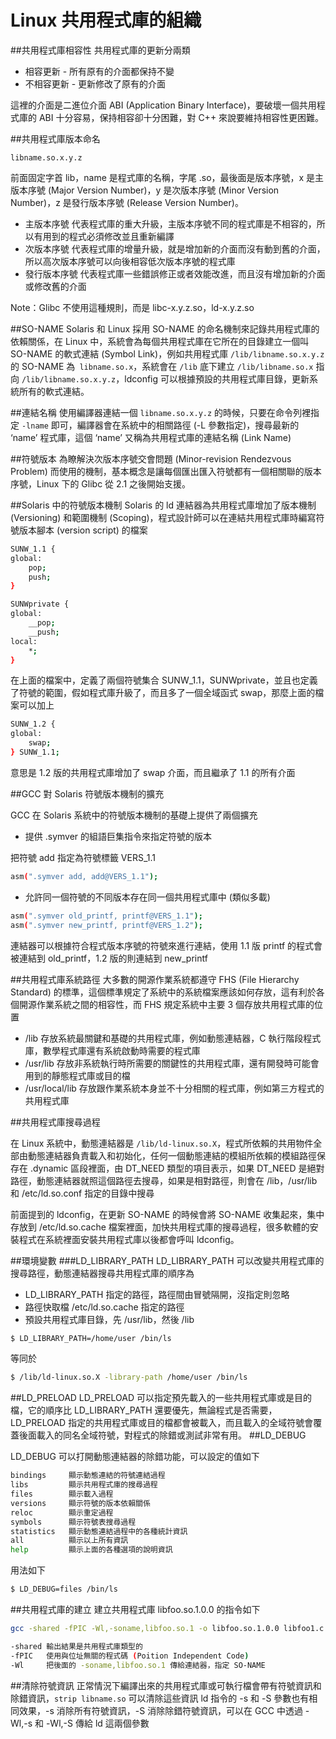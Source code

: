 # Linux 共用程式庫的組織


##共用程式庫相容性
共用程式庫的更新分兩類

- 相容更新 - 所有原有的介面都保持不變
- 不相容更新 - 更新修改了原有的介面

這裡的介面是二進位介面 ABI (Application Binary Interface)，要破壞一個共用程式庫的 ABI 十分容易，保持相容卻十分困難，對 C++ 來說要維持相容性更困難。

##共用程式庫版本命名

`libname.so.x.y.z`

前面固定字首 lib，name 是程式庫的名稱，字尾 .so，最後面是版本序號，x 是主版本序號 (Major Version Number)，y 是次版本序號 (Minor Version Number)，z 是發行版本序號 (Release Version Number)。
- 主版本序號
代表程式庫的重大升級，主版本序號不同的程式庫是不相容的，所以有用到的程式必須修改並且重新編譯
- 次版本序號
代表程式庫的增量升級，就是增加新的介面而沒有動到舊的介面，所以高次版本序號可以向後相容低次版本序號的程式庫
- 發行版本序號
代表程式庫一些錯誤修正或者效能改進，而且沒有增加新的介面或修改舊的介面

Note：Glibc 不使用這種規則，而是 libc-x.y.z.so，ld-x.y.z.so

##SO-NAME
Solaris 和 Linux 採用 SO-NAME 的命名機制來記錄共用程式庫的依賴關係，在 Linux 中，系統會為每個共用程式庫在它所在的目錄建立一個叫 SO-NAME 的軟式連結 (Symbol Link)，例如共用程式庫
`/lib/libname.so.x.y.z` 的 SO-NAME 為` libname.so.x`，系統會在 
`/lib` 底下建立 `/lib/libname.so.x` 指向 `/lib/libname.so.x.y.z`，ldconfig 可以根據預設的共用程式庫目錄，更新系統所有的軟式連結。

##連結名稱
使用編譯器連結一個 `libname.so.x.y.z` 的時候，只要在命令列裡指定 `-lname` 即可，編譯器會在系統中的相關路徑 (-L 參數指定)，搜尋最新的 ‘name’ 程式庫，這個 ‘name’ 又稱為共用程式庫的連結名稱 (Link Name)

##符號版本
為瞭解決次版本序號交會問題 (Minor-revision Rendezvous Problem) 而使用的機制，基本概念是讓每個匯出匯入符號都有一個相關聯的版本序號，Linux 下的 Glibc 從 2.1 之後開始支援。

##Solaris 中的符號版本機制
Solaris 的 ld 連結器為共用程式庫增加了版本機制 (Versioning) 和範圍機制 (Scoping)，程式設計師可以在連結共用程式庫時編寫符號版本腳本 (version script) 的檔案

```sh
SUNW_1.1 {
global:
    pop;
    push;
}

SUNWprivate {
global:
    __pop;
    __push;
local:
    *;
}
```


在上面的檔案中，定義了兩個符號集合 SUNW_1.1，SUNWprivate，並且也定義了符號的範圍，假如程式庫升級了，而且多了一個全域函式 swap，那麼上面的檔案可以加上

```sh
SUNW_1.2 {
global:
    swap;
} SUNW_1.1;
```
意思是 1.2 版的共用程式庫增加了 swap 介面，而且繼承了 1.1 的所有介面

##GCC 對 Solaris 符號版本機制的擴充

GCC 在 Solaris 系統中的符號版本機制的基礎上提供了兩個擴充
- 提供 .symver 的組語巨集指令來指定符號的版本

把符號 add 指定為符號標籤 VERS_1.1
```sh
asm(".symver add, add@VERS_1.1");
```
- 允許同一個符號的不同版本存在同一個共用程式庫中 (類似多載)

```sh
asm(".symver old_printf, printf@VERS_1.1");
asm(".symver new_printf, printf@VERS_1.2");
```

連結器可以根據符合程式版本序號的符號來進行連結，使用 1.1 版 printf 的程式會被連結到 old_printf，1.2 版的則連結到 new_printf


##共用程式庫系統路徑
大多數的開源作業系統都遵守 FHS (File Hierarchy Standard) 的標準，這個標準規定了系統中的系統檔案應該如何存放，這有利於各個開源作業系統之間的相容性，而 FHS 規定系統中主要 3 個存放共用程式庫的位置
- /lib
存放系統最關鍵和基礎的共用程式庫，例如動態連結器，C 執行階段程式庫，數學程式庫還有系統啟動時需要的程式庫
- /usr/lib
存放非系統執行時所需要的關鍵性的共用程式庫，還有開發時可能會用到的靜態程式庫或目的檔
- /usr/local/lib
存放跟作業系統本身並不十分相關的程式庫，例如第三方程式的共用程式庫

##共用程式庫搜尋過程

在 Linux 系統中，動態連結器是 `/lib/ld-linux.so.X`，程式所依賴的共用物件全部由動態連結器負責載入和初始化，任何一個動態連結的模組所依賴的模組路徑保存在 .dynamic 區段裡面，由 DT_NEED 類型的項目表示，如果 DT_NEED 是絕對路徑，動態連結器就照這個路徑去搜尋，如果是相對路徑，則會在 /lib，/usr/lib 和 /etc/ld.so.conf 指定的目錄中搜尋

前面提到的 ldconfig，在更新 SO-NAME 的時候會將 SO-NAME 收集起來，集中存放到 /etc/ld.so.cache 檔案裡面，加快共用程式庫的搜尋過程，很多軟體的安裝程式在系統裡面安裝共用程式庫以後都會呼叫 ldconfig。

##環境變數
###LD_LIBRARY_PATH
LD_LIBRARY_PATH 可以改變共用程式庫的搜尋路徑，動態連結器搜尋共用程式庫的順序為
- LD_LIBRARY_PATH 指定的路徑，路徑間由冒號隔開，沒指定則忽略
- 路徑快取檔 /etc/ld.so.cache 指定的路徑
- 預設共用程式庫目錄，先 /usr/lib，然後 /lib

```sh
$ LD_LIBRARY_PATH=/home/user /bin/ls
```

等同於
```sh
$ /lib/ld-linux.so.X -library-path /home/user /bin/ls
```
##LD_PRELOAD
LD_PRELOAD 可以指定預先載入的一些共用程式庫或是目的檔，它的順序比 LD_LIBRARY_PATH 還要優先，無論程式是否需要，LD_PRELOAD 指定的共用程式庫或目的檔都會被載入，而且載入的全域符號會覆蓋後面載入的同名全域符號，對程式的除錯或測試非常有用。
##LD_DEBUG


LD_DEBUG 可以打開動態連結器的除錯功能，可以設定的值如下

```sh
bindings     顯示動態連結的符號連結過程
libs         顯示共用程式庫的搜尋過程
files        顯示載入過程
versions     顯示符號的版本依賴關係
reloc        顯示重定過程
symbols      顯示符號表搜尋過程
statistics   顯示動態連結過程中的各種統計資訊
all          顯示以上所有資訊
help         顯示上面的各種選項的說明資訊
```
用法如下
```sh
$ LD_DEBUG=files /bin/ls
```

##共用程式庫的建立
建立共用程式庫 libfoo.so.1.0.0 的指令如下

```sh
gcc -shared -fPIC -Wl,-soname,libfoo.so.1 -o libfoo.so.1.0.0 libfoo1.c libfoo2.c
```

```sh
-shared 輸出結果是共用程式庫類型的
-fPIC   使用與位址無關的程式碼 (Poition Independent Code)
-Wl     把後面的 -soname,libfoo.so.1 傳給連結器，指定 SO-NAME
```

##清除符號資訊
正常情況下編譯出來的共用程式庫或可執行檔會帶有符號資訊和除錯資訊，`strip libname.so` 可以清除這些資訊
ld 指令的 -s 和 -S 參數也有相同效果，-s 消除所有符號資訊，-S 消除除錯符號資訊，可以在 GCC 中透過 -Wl,-s 和 -Wl,-S 傳給 ld 這兩個參數

